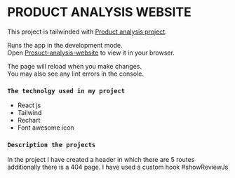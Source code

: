 # PRODUCT ANALYSIS WEBSITE

This project is tailwinded with [Product analysis project](https://github.com/programming-hero-web-course-4/product-analysis-website-shihabsararrafid).






Runs the app in the development mode.\
Open [Prosuct-analysis-website](https://product-analysis-rafid.netlify.app/) to view it in your browser.

The page will reload when you make changes.\
You may also see any lint errors in the console.

### `The technolgy used in my project`
* React js
* Tailwind
* Rechart
* Font awesome icon



### `Description the projects`
In the project I have created a header in which there are 5 routes additionally there is a 404 page.
I have used a custom hook 
#showReviewJs



